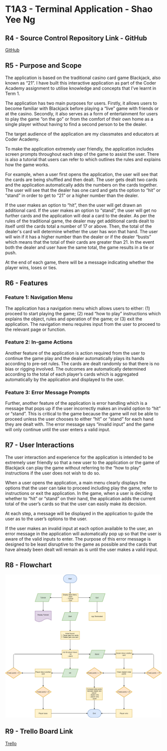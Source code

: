 # T1A3 - Terminal Application - Shao Yee Ng

## R4 - Source Control Repository Link - GitHub

[GitHub](https://github.com/yee-codes/terminal_app-blackjack)

## R5 - Purpose and Scope

The application is based on the traditional casino card game Blackjack, also known as “21”. I have built this interactive application as part of the Coder Academy assignment to utilise knowledge and concepts that I’ve learnt in Term 1. 

The application has two main purposes for users. Firstly, it allows users to become familiar with Blackjack before playing a “live” game with friends or at the casino. Secondly, it also serves as a form of entertainment for users to play the game “on the go” or from the comfort of their own home as a single player without having to find a second person to be the dealer. 

The target audience of the application are my classmates and educators at Coder Academy.

To make the application extremely user friendly, the application includes screen prompts throughout each step of the game to assist the user. There is also a tutorial that users can refer to which outlines the rules and explains how the game works. 

For example, when a user first opens the application, the user will see that the cards are being shuffled and then dealt. The user gets dealt two cards and the application automatically adds the numbers on the cards together. The user will see that the dealer has one card and gets the option to “hit” or “stand” in order to get to “21” or a higher number than the dealer. 

If the user makes an option to “hit”, then the user will get drawn an additional card. If the user makes an option to “stand”, the user will get no further cards and the application will deal a card to the dealer. As per the rules of the traditional game, the dealer may get additional cards dealt to itself until the cards total a number of 17 or above. Then,  the total of the dealer's card will determine whether the user has won that hand. The user will win if it has a higher number than the dealer or if the dealer “busts” which means that the total of their cards are greater than 21. In the event both the dealer and user have the same total, the game results in a tie or push.

At the end of each game, there will be a message indicating whether the player wins, loses or ties.

## R6 - Features

### Feature 1: Navigation Menu

The application has a navigation menu which allows users to either: 
(1) proceed to start playing the game; 
(2) read “how to play” instructions which explains the object, rules and operation of the game; or
(3) exit the application. 
The navigation menu requires input from the user to proceed to the relevant page or function.

### Feature 2: In-game Actions

Another feature of the application is action required from the user to continue the game play and the dealer automatically plays its hands according to pre-set rules. The cards are dealt randomly so that there is no bias or rigging involved. The outcomes are automatically determined according to the total of each player’s cards which is aggregated automatically by the application and displayed to the user. 

### Feature 3: Error Message Prompts

Further, another feature of the application is error handling which is a message that pops up if the user incorrectly makes an invalid option to “hit” or “stand”. This is critical to the game because the game will not be able to proceed unless the user chooses to either “hit” or “stand” for each hand they are dealt with. The error message says “invalid input” and the game will only continue until the user enters a valid input.

## R7 - User Interactions

The user interaction and experience for the application is intended to be extremely user friendly so that a new user to the application or the game of Blackjack can play the game without referring to the “how to play” instructions if the user does not wish to do so.

When a user opens the application, a main menu clearly displays the options that the user can take to proceed including play the game, refer to instructions or exit the application. In the game, when a user is deciding whether to “hit” or “stand” on their hand, the application adds the current total of the user’s cards so that the user can easily make its decision. 

At each step, a message will be displayed in the application to guide the user as to the user’s options to the user. 

If the user makes an invalid input at each option available to the user, an error message in the application will automatically pop up so that the user is aware of the valid inputs to enter. The purpose of this error message is designed to be least disruptive to the game as possible and the cards that have already been dealt will remain as is until the user makes a valid input.

## R8 - Flowchart

![Diagram](docs/flowchart.png)

## R9 - Trello Board Link

[Trello](https://trello.com/b/5C7DvVxt/terminal-app-yee)